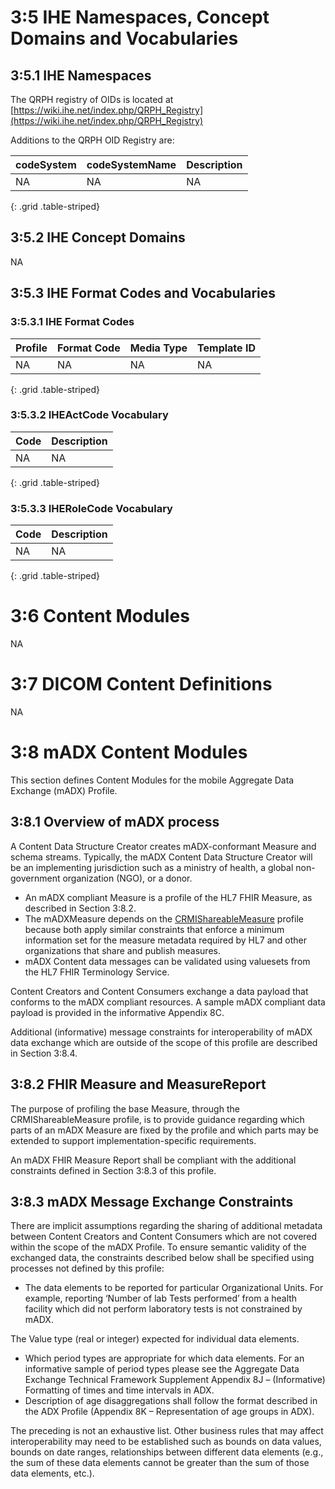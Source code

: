 # 3:5 IHE Namespaces, Concept Domains and Vocabularies

## 3:5.1 IHE Namespaces
The QRPH registry of OIDs is located at [https://wiki.ihe.net/index.php/QRPH_Registry](https://wiki.ihe.net/index.php/QRPH_Registry)

Additions to the QRPH OID Registry are:

| codeSystem | codeSystemName | Description |
|-------------------|--------------------------|---------------|
| NA | NA | NA |
{: .grid .table-striped}

## 3:5.2 IHE Concept Domains

NA

## 3:5.3 IHE Format Codes and Vocabularies

### 3:5.3.1 IHE Format Codes

| Profile | Format Code | Media Type | Template ID |
|-------------------|--------------------------|---------------|--------|
| NA | NA | NA | NA |
{: .grid .table-striped}

### 3:5.3.2 IHEActCode Vocabulary

| Code | Description |
|-------------------|--------------------------|
| NA | NA |
{: .grid .table-striped}

### 3:5.3.3 IHERoleCode Vocabulary

| Code | Description |
|-------------------|--------------------------|
| NA | NA |
{: .grid .table-striped}

# 3:6 Content Modules

NA

# 3:7 DICOM Content Definitions

NA
# 3:8 mADX Content Modules

This section defines Content Modules for the mobile Aggregate Data Exchange (mADX) Profile.

## 3:8.1 Overview of mADX process
A Content Data Structure Creator creates mADX-conformant Measure and schema streams. Typically, the mADX Content Data Structure Creator will be an implementing jurisdiction such as a ministry of health, a global non-government organization (NGO), or a donor.

- An mADX compliant Measure is a profile of the HL7 FHIR Measure, as described in Section 3:8.2.
- The mADXMeasure depends on the [CRMIShareableMeasure](http://hl7.org/fhir/uv/crmi/StructureDefinition/crmi-shareablemeasure) profile because both apply similar constraints that enforce a minimum information set for the measure metadata required by HL7 and other organizations that share and publish measures.
- mADX Content data messages can be validated using valuesets from the HL7 FHIR Terminology Service.

Content Creators and Content Consumers exchange a data payload that conforms to the mADX compliant resources. A sample mADX compliant data payload is provided in the informative Appendix 8C.

Additional (informative) message constraints for interoperability of mADX data exchange which are outside of the scope of this profile are described in Section 3:8.4.

<a name="section-8.2"> </a>

## 3:8.2 FHIR Measure and MeasureReport

The purpose of profiling the base Measure, through the CRMIShareableMeasure profile, is to provide guidance regarding which parts of an mADX Measure are fixed by the profile and which parts may be extended to support implementation-specific requirements.

An mADX FHIR Measure Report shall be compliant with the additional constraints defined in Section 3:8.3 of this profile.

## 3:8.3 mADX Message Exchange Constraints

There are implicit assumptions regarding the sharing of additional metadata between Content Creators and Content Consumers which are not covered within the scope of the mADX Profile. To ensure semantic validity of the exchanged data, the constraints described below shall be specified using processes not defined by this profile:
- The data elements to be reported for particular Organizational Units. For example, reporting ‘Number of lab Tests performed’ from a health facility which did not perform laboratory tests is not constrained by mADX.

The Value type (real or integer) expected for individual data elements.

- Which period types are appropriate for which data elements. For an informative sample of period types please see the Aggregate Data Exchange Technical Framework Supplement Appendix 8J – (Informative) Formatting of times and time intervals in ADX.
- Description of age disaggregations shall follow the format described in the ADX Profile (Appendix 8K – Representation of age groups in ADX).

The preceding is not an exhaustive list. Other business rules that may affect interoperability may need to be established such as bounds on data values, bounds on date ranges, relationships between different data elements (e.g., the sum of these data elements cannot be greater than the sum of those data elements, etc.).